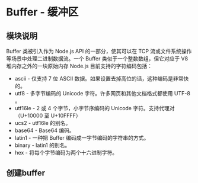 # Buffer - 缓冲区

## 模块说明

Buffer 类被引入作为 Node.js API 的一部分，使其可以在 TCP 流或文件系统操作等场景中处理二进制数据流。一个 Buffer 类似于一个整数数组，但它对应于 V8 堆内存之外的一块原始内存
Node.js 目前支持的字符编码包括：

* ascii - 仅支持 7 位 ASCII 数据。如果设置去掉高位的话，这种编码是非常快的。
* utf8 - 多字节编码的 Unicode 字符。许多网页和其他文档格式都使用 UTF-8 。
* utf16le - 2 或 4 个字节，小字节序编码的 Unicode 字符。支持代理对（U+10000 至 U+10FFFF）
* ucs2 - utf16le 的别名。
* base64 - Base64 编码。
* latin1 - 一种把 Buffer 编码成一字节编码的字符串的方式。
* binary - latin1 的别名。
* hex - 将每个字节编码为两个十六进制字符。

## 创建buffer

